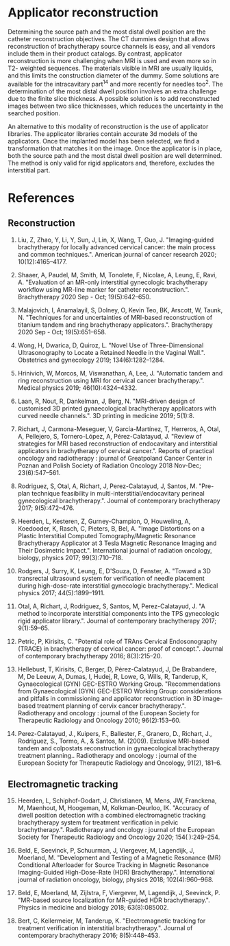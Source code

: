 # Applicator reconstruction

Determining the source path and the most distal dwell position are the catheter reconstruction
objectives. The CT dummies design that allows reconstruction of brachytherapy source
channels is easy, and all vendors include them in their product catalogs. By contrast,
applicator reconstruction is more challenging when MRI is used and even more so in T2-
weighted sequences. The materials visible in MRI are usually liquids, and this limits the
construction diameter of the dummy. Some solutions are available for the intracavitary part<sup>14</sup> and more recently for needles too<sup>2</sup>. The determination of the most distal dwell position involves an extra
challenge due to the finite slice thickness. A possible solution is to add reconstructed images
between two slice thicknesses, which reduces the uncertainty in the searched position.

An alternative to this modality of reconstruction is the use of applicator libraries. The
applicator libraries contain accurate 3d models of the applicators. Once the implanted model
has been selected, we find a transformation that matches it on the image. Once the applicator
is in place, both the source path and the most distal dwell position are well determined. The
method is only valid for rigid applicators and, therefore, excludes the interstitial part.

# References

## Reconstruction

1. Liu, Z, Zhao, Y, Li, Y, Sun, J, Lin, X, Wang, T, Guo, J. "Imaging-guided brachytherapy for locally advanced cervical cancer: the main process and common techniques.". American journal of cancer research 2020; 10(12):4165–4177.

2. Shaaer, A, Paudel, M, Smith, M, Tonolete, F, Nicolae, A, Leung, E, Ravi, A. "Evaluation of an MR-only interstitial gynecologic brachytherapy workflow using MR-line marker for catheter reconstruction.". Brachytherapy 2020 Sep - Oct; 19(5):642–650.

3. Malajovich, I, Anamalayil, S, Dolney, O, Kevin Teo, BK, Arscott, W, Taunk, N. "Techniques for and uncertainties of MRI-based reconstruction of titanium tandem and ring brachytherapy applicators.". Brachytherapy 2020 Sep - Oct; 19(5):651–658.

4. Wong, H, Dwarica, D, Quiroz, L. "Novel Use of Three-Dimensional Ultrasonography to Locate a Retained Needle in the Vaginal Wall.". Obstetrics and gynecology 2019; 134(6):1282–1284.

5. Hrinivich, W, Morcos, M, Viswanathan, A, Lee, J. "Automatic tandem and ring reconstruction using MRI for cervical cancer brachytherapy.". Medical physics 2019; 46(10):4324–4332.

6. Laan, R, Nout, R, Dankelman, J, Berg, N. "MRI-driven design of customised 3D printed gynaecological brachytherapy applicators with curved needle channels.". 3D printing in medicine 2019; 5(1):8.

7. Richart, J, Carmona-Meseguer, V, García-Martínez, T, Herreros, A, Otal, A, Pellejero, S, Tornero-López, A, Pérez-Calatayud, J. "Review of strategies for MRI based reconstruction of endocavitary and interstitial applicators in brachytherapy of cervical cancer.". Reports of practical oncology and radiotherapy : journal of Greatpoland Cancer Center in Poznan and Polish Society of Radiation Oncology 2018 Nov-Dec; 23(6):547–561.

8. Rodriguez, S, Otal, A, Richart, J, Perez-Calatayud, J, Santos, M. "Pre-plan technique feasibility in multi-interstitial/endocavitary perineal gynecological brachytherapy.". Journal of contemporary brachytherapy 2017; 9(5):472–476.

9. Heerden, L, Kesteren, Z, Gurney-Champion, O, Houweling, A, Koedooder, K, Rasch, C, Pieters, B, Bel, A. "Image Distortions on a Plastic Interstitial Computed Tomography/Magnetic Resonance Brachytherapy Applicator at 3 Tesla Magnetic Resonance Imaging and Their Dosimetric Impact.". International journal of radiation oncology, biology, physics 2017; 99(3):710–718.

10. Rodgers, J, Surry, K, Leung, E, D'Souza, D, Fenster, A. "Toward a 3D transrectal ultrasound system for verification of needle placement during high-dose-rate interstitial gynecologic brachytherapy.". Medical physics 2017; 44(5):1899–1911.

11. Otal, A, Richart, J, Rodriguez, S, Santos, M, Perez-Calatayud, J. "A method to incorporate interstitial components into the TPS gynecologic rigid applicator library.". Journal of contemporary brachytherapy 2017; 9(1):59–65.

12. Petric, P, Kirisits, C. "Potential role of TRAns Cervical Endosonography (TRACE) in brachytherapy of cervical cancer: proof of concept.". Journal of contemporary brachytherapy 2016; 8(3):215–20.

13. Hellebust, T, Kirisits, C, Berger, D, Pérez-Calatayud, J, De Brabandere, M, De Leeuw, A, Dumas, I, Hudej, R, Lowe, G, Wills, R, Tanderup, K, Gynaecological (GYN) GEC-ESTRO Working Group. "Recommendations from Gynaecological (GYN) GEC-ESTRO Working Group: considerations and pitfalls in commissioning and applicator reconstruction in 3D image-based treatment planning of cervix cancer brachytherapy.". Radiotherapy and oncology : journal of the European Society for Therapeutic Radiology and Oncology 2010; 96(2):153–60.

14. Perez-Calatayud, J., Kuipers, F., Ballester, F., Granero, D., Richart, J., Rodriguez, S., Tormo, A., & Santos, M. (2009). Exclusive MRI-based tandem and colpostats reconstruction in gynaecological brachytherapy treatment planning.. Radiotherapy and oncology : journal of the European Society for Therapeutic Radiology and Oncology, 91(2), 181–6.




## Electromagnetic tracking

15. Heerden, L, Schiphof-Godart, J, Christianen, M, Mens, JW, Franckena, M, Maenhout, M, Hoogeman, M, Kolkman-Deurloo, IK. "Accuracy of dwell position detection with a combined electromagnetic tracking brachytherapy system for treatment verification in pelvic brachytherapy.". Radiotherapy and oncology : journal of the European Society for Therapeutic Radiology and Oncology 2020; 154( ):249–254.

16. Beld, E, Seevinck, P, Schuurman, J, Viergever, M, Lagendijk, J, Moerland, M. "Development and Testing of a Magnetic Resonance (MR) Conditional Afterloader for Source Tracking in Magnetic Resonance Imaging-Guided High-Dose-Rate (HDR) Brachytherapy.". International journal of radiation oncology, biology, physics 2018; 102(4):960–968.

17. Beld, E, Moerland, M, Zijlstra, F, Viergever, M, Lagendijk, J, Seevinck, P. "MR-based source localization for MR-guided HDR brachytherapy.". Physics in medicine and biology 2018; 63(8):085002.

18. Bert, C, Kellermeier, M, Tanderup, K. "Electromagnetic tracking for treatment verification in interstitial brachytherapy.". Journal of contemporary brachytherapy 2016; 8(5):448–453.
